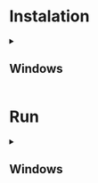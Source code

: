 # Instalation
<details>
    <summary><h2>Windows</h2></summary>

Download and run: [ZapCrawler.install.bat](https://github.com/pauloavila88/ZapCrawler/blob/main/Executables/Windows/ZapCrawler.install.bat)

![Download Button Location](Download_File_GitHub.PNG)
</details>

# Run
<details>
    <summary><h2>Windows</h2></summary>

Download and run: [ZapCrawler.run.bat](https://github.com/pauloavila88/ZapCrawler/blob/main/Executables/Windows/ZapCrawler.run.bat)
</details>
